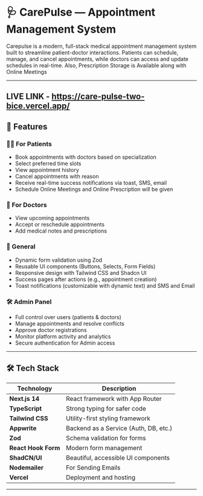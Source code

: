 # 🩺 CarePulse — Appointment Management System

Carepulse is a modern, full-stack medical appointment management system built to streamline patient-doctor interactions. Patients can schedule, manage, and cancel appointments, while doctors can access and update schedules in real-time. Also, Prescription Storage is Available along with Online Meetings

---

## LIVE LINK - https://care-pulse-two-bice.vercel.app/ 

## 🚀 Features

### 👨‍⚕️ For Patients
- Book appointments with doctors based on specialization
- Select preferred time slots
- View appointment history
- Cancel appointments with reason
- Receive real-time success notifications via toast, SMS, email
- Schedule Online Meetings and Online Prescription will be given

### 🩻 For Doctors
- View upcoming appointments
- Accept or reschedule appointments
- Add medical notes and prescriptions

### 🧰 General
- Dynamic form validation using Zod
- Reusable UI components (Buttons, Selects, Form Fields)
- Responsive design with Tailwind CSS and Shadcn UI
- Success pages after actions (e.g., appointment creation)
- Toast notifications (customizable with dynamic text) and SMS and Email

### 🛠️ Admin Panel
- Full control over users (patients & doctors)
- Manage appointments and resolve conflicts
- Approve doctor registrations
- Monitor platform activity and analytics
- Secure authentication for Admin access

---

## 🛠 Tech Stack

| Technology    | Description                        |
| ------------- | ---------------------------------- |
| **Next.js 14**| React framework with App Router    |
| **TypeScript**| Strong typing for safer code       |
| **Tailwind CSS**| Utility-first styling framework |
| **Appwrite**  | Backend as a Service (Auth, DB, etc.) |
| **Zod**       | Schema validation for forms        |
| **React Hook Form** | Modern form management   |
| **ShadCN/UI** | Beautiful, accessible UI components |
| **Nodemailer** | For Sending Emails                 |
| **Vercel**    | Deployment and hosting             |

---


